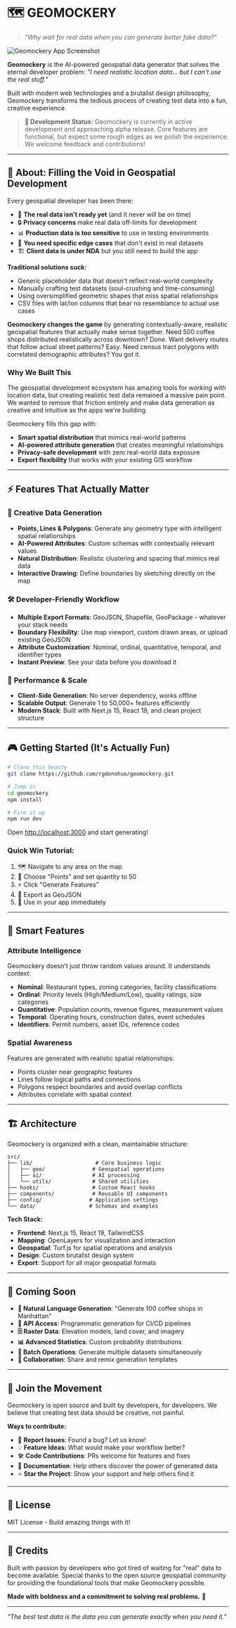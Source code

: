 # 🗺️ **GEOMOCKERY**

> *"Why wait for real data when you can generate better fake data?"*

![Geomockery App Screenshot](public/images/app.png)

**Geomockery** is the AI-powered geospatial data generator that solves the eternal developer problem: *"I need realistic location data... but I can't use the real stuff."* 

Built with modern web technologies and a brutalist design philosophy, Geomockery transforms the tedious process of creating test data into a fun, creative experience.

> **🚧 Development Status:** Geomockery is currently in active development and approaching alpha release. Core features are functional, but expect some rough edges as we polish the experience. We welcome feedback and contributions!

---

## 🎯 **About: Filling the Void in Geospatial Development**

Every geospatial developer has been there:

- 🚧 **The real data isn't ready yet** (and it never will be on time)
- 🔒 **Privacy concerns** make real data off-limits for development
- 📊 **Production data is too sensitive** to use in testing environments
- 🎲 **You need specific edge cases** that don't exist in real datasets
- 🏗️ **Client data is under NDA** but you still need to build the app

**Traditional solutions suck:**
- Generic placeholder data that doesn't reflect real-world complexity
- Manually crafting test datasets (soul-crushing and time-consuming)
- Using oversimplified geometric shapes that miss spatial relationships
- CSV files with lat/lon columns that bear no resemblance to actual use cases

**Geomockery changes the game** by generating contextually-aware, realistic geospatial features that actually make sense together. Need 500 coffee shops distributed realistically across downtown? Done. Want delivery routes that follow actual street patterns? Easy. Need census tract polygons with correlated demographic attributes? You got it.

### **Why We Built This**

The geospatial development ecosystem has amazing tools for *working* with location data, but creating realistic test data remained a massive pain point. We wanted to remove that friction entirely and make data generation as creative and intuitive as the apps we're building.

Geomockery fills this gap with:
- **Smart spatial distribution** that mimics real-world patterns
- **AI-powered attribute generation** that creates meaningful relationships
- **Privacy-safe development** with zero real-world data exposure
- **Export flexibility** that works with your existing GIS workflow

---

## ⚡ **Features That Actually Matter**

### 🎨 **Creative Data Generation**
- **Points, Lines & Polygons**: Generate any geometry type with intelligent spatial relationships
- **AI-Powered Attributes**: Custom schemas with contextually relevant values
- **Natural Distribution**: Realistic clustering and spacing that mimics real data
- **Interactive Drawing**: Define boundaries by sketching directly on the map

### 🛠️ **Developer-Friendly Workflow**
- **Multiple Export Formats**: GeoJSON, Shapefile, GeoPackage - whatever your stack needs
- **Boundary Flexibility**: Use map viewport, custom drawn areas, or upload existing GeoJSON
- **Attribute Customization**: Nominal, ordinal, quantitative, temporal, and identifier types
- **Instant Preview**: See your data before you download it

### 🚀 **Performance & Scale**
- **Client-Side Generation**: No server dependency, works offline
- **Scalable Output**: Generate 1 to 50,000+ features efficiently
- **Modern Stack**: Built with Next.js 15, React 19, and clean project structure

---

## 🎮 **Getting Started (It's Actually Fun)**

```bash
# Clone this beauty
git clone https://github.com/rgdonohue/geomockery.git

# Jump in
cd geomockery
npm install

# Fire it up
npm run dev
```

Open [http://localhost:3000](http://localhost:3000) and start generating! 

### **Quick Win Tutorial:**
1. 🗺️ Navigate to any area on the map
2. 🎯 Choose "Points" and set quantity to 50
3. ⚡ Click "Generate Features"
4. 💾 Export as GeoJSON
5. 🎉 Use in your app immediately

---

## 🧠 **Smart Features**

### **Attribute Intelligence**
Geomockery doesn't just throw random values around. It understands context:

- **Nominal**: Restaurant types, zoning categories, facility classifications
- **Ordinal**: Priority levels (High/Medium/Low), quality ratings, size categories  
- **Quantitative**: Population counts, revenue figures, measurement values
- **Temporal**: Operating hours, construction dates, event schedules
- **Identifiers**: Permit numbers, asset IDs, reference codes

### **Spatial Awareness**
Features are generated with realistic spatial relationships:
- Points cluster near geographic features
- Lines follow logical paths and connections
- Polygons respect boundaries and avoid overlap conflicts
- Attributes correlate with spatial context

---

## 🏗️ **Architecture**

Geomockery is organized with a clean, maintainable structure:

```
src/
├── lib/                    # Core business logic
│   ├── geo/               # Geospatial operations
│   ├── ai/                # AI processing
│   └── utils/             # Shared utilities
├── hooks/                 # Custom React hooks
├── components/            # Reusable UI components
├── config/               # Application settings
└── data/                 # Schemas and examples
```

**Tech Stack:**
- **Frontend**: Next.js 15, React 19, TailwindCSS
- **Mapping**: OpenLayers for visualization and interaction
- **Geospatial**: Turf.js for spatial operations and analysis
- **Design**: Custom brutalist design system
- **Export**: Support for all major geospatial formats

---

## 🔮 **Coming Soon**

- **🤖 Natural Language Generation**: "Generate 100 coffee shops in Manhattan"
- **📡 API Access**: Programmatic generation for CI/CD pipelines
- **🗄️ Raster Data**: Elevation models, land cover, and imagery
- **📊 Advanced Statistics**: Custom probability distributions
- **🔄 Batch Operations**: Generate multiple datasets simultaneously
- **🤝 Collaboration**: Share and remix generation templates

---

## 🤝 **Join the Movement**

Geomockery is open source and built by developers, for developers. We believe that creating test data should be creative, not painful.

**Ways to contribute:**
- 🐛 **Report Issues**: Found a bug? Let us know!
- 💡 **Feature Ideas**: What would make your workflow better?
- 🛠️ **Code Contributions**: PRs welcome for features and fixes
- 📖 **Documentation**: Help others discover the power of generated data
- ⭐ **Star the Project**: Show your support and help others find it

---

## 📜 **License**

MIT License - Build amazing things with it!

---

## 🙌 **Credits**

Built with passion by developers who got tired of waiting for "real" data to become available. Special thanks to the open source geospatial community for providing the foundational tools that make Geomockery possible.

**Made with boldness and a commitment to solving real problems.** 🚀

---

*"The best test data is the data you can generate exactly when you need it."*
